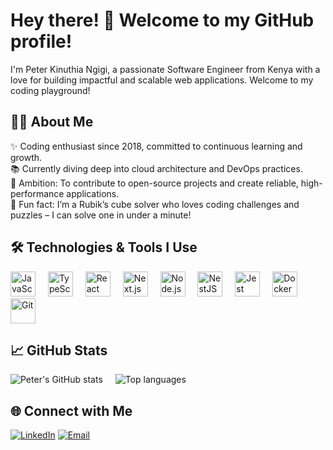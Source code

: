 <h1 align="left">Hey there! 👋 Welcome to my GitHub profile!</h1>

<p align="left">I'm Peter Kinuthia Ngigi, a passionate Software Engineer from Kenya with a love for building impactful and scalable web applications. Welcome to my coding playground!</p>



<h2 align="left">👨‍💻 About Me</h2>

<p align="left">
✨ Coding enthusiast since 2018, committed to continuous learning and growth.<br>
📚 Currently diving deep into cloud architecture and DevOps practices.<br>
🎯 Ambition: To contribute to open-source projects and create reliable, high-performance applications.<br>
🎲 Fun fact: I’m a Rubik’s cube solver who loves coding challenges and puzzles – I can solve one in under a minute!
</p>



<h2 align="left">🛠️ Technologies & Tools I Use</h2>

<div align="left">
  <img src="https://cdn.jsdelivr.net/gh/devicons/devicon/icons/javascript/javascript-original.svg" height="40" alt="JavaScript" title="JavaScript" />
  <img width="12" />
  <img src="https://cdn.jsdelivr.net/gh/devicons/devicon/icons/typescript/typescript-original.svg" height="40" alt="TypeScript" title="TypeScript" />
  <img width="12" />
  <img src="https://cdn.jsdelivr.net/gh/devicons/devicon/icons/react/react-original.svg" height="40" alt="React" title="React" />
  <img width="12" />
  <img src="https://cdn.jsdelivr.net/gh/devicons/devicon/icons/nextjs/nextjs-original.svg" height="40" alt="Next.js" title="Next.js" />
  <img width="12" />
  <img src="https://cdn.jsdelivr.net/gh/devicons/devicon/icons/nodejs/nodejs-original.svg" height="40" alt="Node.js" title="Node.js" />
  <img width="12" />
  <img src="https://cdn.jsdelivr.net/gh/devicons/devicon/icons/nestjs/nestjs-original.svg" height="40" alt="NestJS" title="NestJS" />
  <img width="12" />
  <img src="https://cdn.jsdelivr.net/gh/devicons/devicon/icons/jest/jest-plain.svg" height="40" alt="Jest" title="Jest" />
  <img width="12" />
  <img src="https://cdn.jsdelivr.net/gh/devicons/devicon/icons/docker/docker-original.svg" height="40" alt="Docker" title="Docker" />
  <img width="12" />
  <img src="https://cdn.jsdelivr.net/gh/devicons/devicon/icons/git/git-original.svg" height="40" alt="Git" title="Git" />
</div>



<h2 align="left">📈 GitHub Stats</h2>

<p align="left">
  <img src="https://github-readme-stats.vercel.app/api?username=yourusername&show_icons=true&theme=radical" alt="Peter's GitHub stats" />
  <img width="12" />
  <img src="https://github-readme-stats.vercel.app/api/top-langs/?username=yourusername&layout=compact&theme=radical" alt="Top languages" />
</p>



<h2 align="left">🌐 Connect with Me</h2>

<p align="left">
  <a href="linkedin.com/in/peter-kinuthia-ngigi-9b2b83337" target="_blank"><img src="https://img.shields.io/badge/LinkedIn-%230077B5.svg?style=for-the-badge&logo=linkedin&logoColor=white" alt="LinkedIn"/></a>
  <a href="mailto:peterkinuthiangigi78@gmail.com"><img src="https://img.shields.io/badge/Email-D14836?style=for-the-badge&logo=gmail&logoColor=white" alt="Email"/></a>
</p>
